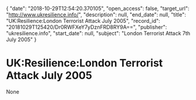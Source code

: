 {
  "date": "2018-10-29T12:54:20.370105", 
  "open_access": false, 
  "target_url": "http://www.ukresilience.info/", 
  "description": null, 
  "end_date": null, 
  "title": "UK:Resilience:London Terrorist Attack July 2005", 
  "record_id": "20181029T125420/Dr0RWFXeY7yDznFRD8RY9A==", 
  "publisher": "ukresilience.info", 
  "start_date": null, 
  "subject": "London Terrorist Attack 7th July 2005"
}

# UK:Resilience:London Terrorist Attack July 2005

None